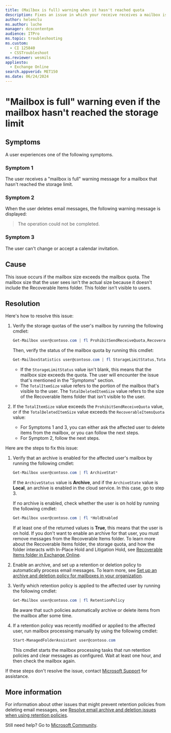 ```yaml
---
title: (Mailbox is full) warning when it hasn't reached quota
description: Fixes an issue in which your receive receives a mailbox is full warning even if the mailbox hasn't reached the quota. Also you may not delete message and not change or accept any calendar invitation.
author: helenclu
ms.author: luche
manager: dcscontentpm
audience: ITPro
ms.topic: troubleshooting
ms.custom: 
  - CI 125840
  - CSSTroubleshoot
ms.reviewer: wesmils
appliesto: 
  - Exchange Online
search.appverid: MET150
ms.date: 06/24/2024
---
```

# "Mailbox is full" warning even if the mailbox hasn't reached the storage limit

## Symptoms

A user experiences one of the following symptoms.

### Symptom 1

The user receives a "mailbox is full" warning message for a mailbox that hasn't reached the storage limit.

### Symptom 2

When the user deletes email messages, the following warning message is displayed:

> The operation could not be completed.

### Symptom 3

The user can't change or accept a calendar invitation.

## Cause

This issue occurs if the mailbox size exceeds the mailbox quota. The mailbox size that the user sees isn't the actual size because it doesn't include the Recoverable Items folder. This folder isn't visible to users.

## Resolution

Here's how to resolve this issue:

1. Verify the storage quotas of the user's mailbox by running the following cmdlet:

   ```powershell
   Get-Mailbox user@contoso.com | fl ProhibitSendReceiveQuota,RecoverableItemsQuota
   ```

   Then, verify the status of the mailbox quota by running this cmdlet:

   ```powershell
   Get-MailboxStatistics user@contoso.com | fl StorageLimitStatus,TotalItemSize,TotalDeletedItemSize
   ```

    - If the `StorageLimitStatus` value isn't blank, this means that the mailbox size exceeds the quota. The user will encounter the issue that's mentioned in the "Symptoms" section.
    - The `TotalItemSize` value refers to the portion of the mailbox that's visible to the user. The `TotalDeletedItemSize` value refers to the size of the Recoverable Items folder that isn't visible to the user.

2. If the `TotalItemSize` value exceeds the `ProhibitSendReceiveQuota` value, or if the `TotalDeletedItemSize` value exceeds the `RecoverableItemsQuota` value:

    - For Symptoms 1 and 3, you can either ask the affected user to delete items from the mailbox, or you can follow the next steps.
    - For Symptom 2, follow the next steps.

Here are the steps to fix this issue:

1. Verify that an archive is enabled for the affected user's mailbox by running the following cmdlet:

   ```powershell
   Get-Mailbox user@contoso.com | fl ArchiveStat*
   ```

   If the `ArchiveStatus` value is **Archive**, and if the `ArchiveState` value is **Local**, an archive is enabled in the cloud service. In this case, go to step 3.

   If no archive is enabled, check whether the user is on hold by running the following cmdlet:

   ```powershell
   Get-Mailbox user@contoso.com | fl *HoldEnabled
   ```

   If at least one of the returned values is **True**, this means that the user is on hold. If you don't want to enable an archive for that user, you must remove messages from the Recoverable Items folder. To learn more about the Recoverable Items folder, the storage quota, and how the folder interacts with In-Place Hold and Litigation Hold, see [Recoverable Items folder in Exchange Online](/exchange/security-and-compliance/recoverable-items-folder/recoverable-items-folder).

2. Enable an archive, and set up a retention or deletion policy to automatically process email messages. To learn more, see [Set up an archive and deletion policy for mailboxes in your organization](/microsoft-365/compliance/set-up-an-archive-and-deletion-policy-for-mailboxes).

3. Verify which retention policy is applied to the affected user by running the following cmdlet:

   ```powershell
   Get-Mailbox user@contoso.com | fl RetentionPolicy
   ```

   Be aware that such policies automatically archive or delete items from the mailbox after some time.

4. If a retention policy was recently modified or applied to the affected user, run mailbox processing manually by using the following cmdlet:

   ```powershell
   Start-ManagedFolderAssistant user@contoso.com
   ```

   This cmdlet starts the mailbox processing tasks that run retention policies and clear messages as configured. Wait at least one hour, and then check the mailbox again.

If these steps don't resolve the issue, contact [Microsoft Support](https://support.microsoft.com/contactus) for assistance.  

## More information

For information about other issues that might prevent retention policies from deleting email messages, see [Resolve email archive and deletion issues when using retention policies](/microsoft-365/troubleshoot/retention/troubleshoot-mrm-email-archive-deletion).

Still need help? Go to [Microsoft Community](https://answers.microsoft.com/).
